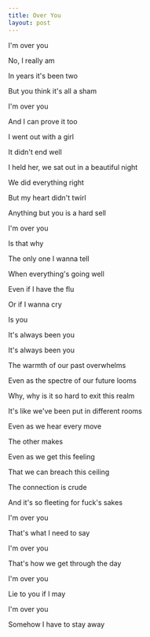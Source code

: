 ```yaml
---
title: Over You
layout: post
---
```


I'm over you

No, I really am

In years it's been two

But you think it's all a sham

I'm over you

And I can prove it too

I went out with a girl

It didn't end well

I held her, we sat out in a beautiful night

We did everything right

But my heart didn't twirl

Anything but you is a hard sell

I'm over you

Is that why

The only one I wanna tell 

When everything's going well

Even if I have the flu

Or if I wanna cry

Is you

It's always been you

It's always been you

The warmth of our past overwhelms

Even as the spectre of our future looms

Why, why is it so hard to exit this realm

It's like we've been put in different rooms

Even as we hear every move

The other makes

Even as we get this feeling

That we can breach this ceiling

The connection is crude 

And it's so fleeting for fuck's sakes

I'm over you

That's what I need to say

I'm over you

That's how we get through the day

I'm over you 

Lie to you if I may

I'm over you

Somehow I have to stay away